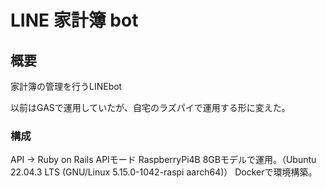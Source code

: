 # LINE 家計簿 bot

## 概要
家計簿の管理を行うLINEbot

以前はGASで運用していたが、自宅のラズパイで運用する形に変えた。

### 構成
API -> Ruby on Rails APIモード
RaspberryPi4B 8GBモデルで運用。（Ubuntu 22.04.3 LTS (GNU/Linux 5.15.0-1042-raspi aarch64)）
Dockerで環境構築。
